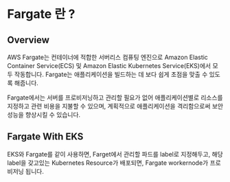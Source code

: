 # Fargate 란 ?
## Overview
AWS Fargate는 컨테이너에 적합한 서버리스 컴퓨팅 엔진으로 Amazon Elastic Container Service(ECS) 및 Amazon Elastic Kubernetes Service(EKS)에서 모두 작동합니다. Fargate는 애플리케이션을 빌드하는 데 보다 쉽게 초점을 맞출 수 있도록 해줍니다. 

Fargate에서는 서버를 프로비저닝하고 관리할 필요가 없어 애플리케이션별로 리소스를 지정하고 관련 비용을 지불할 수 있으며, 계획적으로 애플리케이션을 격리함으로써 보안 성능을 향상시킬 수 있습니다.

## Fargate With EKS
EKS와 Fargate를 같이 사용하면, Farget에서 관리할 파드를 label로 지정해두고, 해당 label을 갖고있는 Kubernetes Resource가 배포되면, Fargate workernode가 프로비저닝 됩니다.